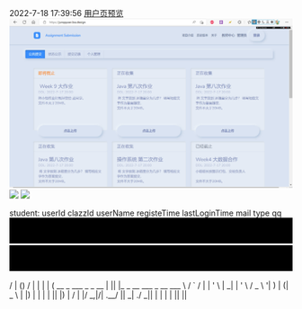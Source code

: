  2022-7-18 17:39:56
 [用户页预览](https://junqquser.bss.design/)![](Frontend_describe_md_files/8fd764d0-067d-11ed-8f59-33e182b95ef5.jpeg?v=1&type=image)![](resource/editingFrontend/Frontend_describe_md_files/887bd950-067d-11ed-8f59-33e182b95ef5.jpeg?v=1&type=image)
![](resource/editingFrontend/Frontend_describe_md_files/8d362d10-067d-11ed-8f59-33e182b95ef5.jpeg?v=1&type=image)


student:
userId
clazzId
userName
registeTime
lastLoginTime
mail
type
qq
![img.png](img.png)![img_1.png](img_1.png)

/ |         ()         / | | |
| (   __ _ ___ _ _ __   | || |_ _ __   ___ _ __
___ \ / ` / | | ' \  |  _| | ' \ / _ \ '|
) | (| _ \ | |) | | | | || |) |  / |
|/ _,|/| .__/  ||  _| ./ _||
| |             | |
||             ||